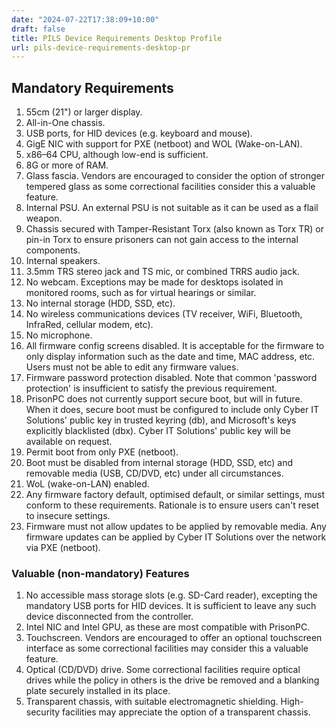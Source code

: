 ```yaml
---
date: "2024-07-22T17:38:09+10:00"
draft: false
title: PILS Device Requirements Desktop Profile
url: pils-device-requirements-desktop-pr
---
```


## Mandatory Requirements

1. 55cm (21") or larger display.
2. All-in-One chassis.
3. USB ports, for HID devices (e.g. keyboard and mouse).
4. GigE NIC with support for PXE (netboot) and WOL (Wake-on-LAN).
5. x86–64 CPU, although low-end is sufficient.
6. 8G or more of RAM.
7. Glass fascia. Vendors are encouraged to consider the option of stronger tempered glass as some correctional facilities consider this a valuable feature.
8. Internal PSU. An external PSU is not suitable as it can be used as a flail weapon.
9. Chassis secured with Tamper-Resistant Torx (also known as Torx TR) or pin-in Torx to ensure prisoners can not gain access to the internal components.
10. Internal speakers.
11. 3.5mm TRS stereo jack and TS mic, or combined TRRS audio jack.
12. No webcam. Exceptions may be made for desktops isolated in monitored rooms, such as for virtual hearings or similar.
13. No internal storage (HDD, SSD, etc).
14. No wireless communications devices (TV receiver, WiFi, Bluetooth, InfraRed, cellular modem, etc).
15. No microphone.
16. All firmware config screens disabled. It is acceptable for the firmware to only display information such as the date and time, MAC address, etc. Users must not be able to edit any firmware values.
17. Firmware password protection disabled. Note that common 'password protection' is insufficient to satisfy the previous requirement.
18. PrisonPC does not currently support secure boot, but will in future. When it does, secure boot must be configured to include only Cyber IT Solutions' public key in trusted keyring (db), and Microsoft's keys explicitly blacklisted (dbx). Cyber IT Solutions' public key will be available on request.
19. Permit boot from only PXE (netboot).
20. Boot must be disabled from internal storage (HDD, SSD, etc) and removable media (USB, CD/DVD, etc) under all circumstances.
21. WoL (wake-on-LAN) enabled.
22. Any firmware factory default, optimised default, or similar settings, must conform to these requirements. Rationale is to ensure users can't reset to insecure settings.
23. Firmware must not allow updates to be applied by removable media. Any firmware updates can be applied by Cyber IT Solutions over the network via PXE (netboot).

### Valuable (non-mandatory) Features

1. No accessible mass storage slots (e.g. SD-Card reader), excepting the mandatory USB ports for HID devices. It is sufficient to leave any such device disconnected from the controller.
2. Intel NIC and Intel GPU, as these are most compatible with PrisonPC.
3. Touchscreen. Vendors are encouraged to offer an optional touchscreen interface as some correctional facilities may consider this a valuable feature.
4. Optical (CD/DVD) drive. Some correctional facilities require optical drives while the policy in others is the drive be removed and a blanking plate securely installed in its place.
5. Transparent chassis, with suitable electromagnetic shielding. High-security facilities may appreciate the option of a transparent chassis.
